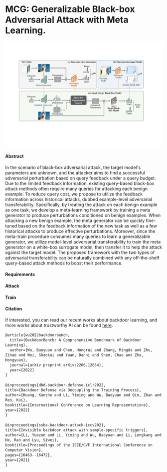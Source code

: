# MCG: Generalizable Black-box Adversarial Attack with Meta Learning.

<!---
## [Overview](#overview)

<a href="#top">[Back to top]</a>
-->

<img src="docs/pipeline.pdf" width="800px"/> 

#### Abstract

In the scenario of black-box adversarial attack, the target model's parameters are unknown, 
and the attacker aims to find a successful adversarial perturbation based on query feedback under a query budget. 
Due to the limited feedback information, existing query-based black-box attack methods often require many queries for 
attacking each benign example. To reduce query cost, we propose to utilize the feedback information across historical 
attacks, dubbed example-level adversarial transferability. Specifically, by treating the attack on each benign example 
as one task, we develop a meta-learning framework by training a meta generator to produce perturbations conditioned on 
benign examples. When attacking a new benign example, the meta generator can be quickly fine-tuned based on the feedback 
information of the new task as well as a few historical attacks to produce effective perturbations. Moreover, since the 
meta-train procedure consumes many queries to learn a generalizable generator, we utilize model-level adversarial 
transferability to train the meta generator on a white-box surrogate model, then transfer it to help the attack against 
the target model. The proposed framework with the two types of adversarial transferability can be naturally combined 
with any off-the-shelf query-based attack methods to boost their performance.

#### Requirements



#### Attack

#### Train

#### Citation

If interested, you can read our recent works about backdoor learning, and more works about trustworthy AI can be found [here](https://sites.google.com/site/baoyuanwu2015/home).

```
@article{wu2022backdoorbench,
  title={BackdoorBench: A Comprehensive Benchmark of Backdoor Learning},
  author={Wu, Baoyuan and Chen, Hongrui and Zhang, Mingda and Zhu, Zihao and Wei, Shaokui and Yuan, Danni and Shen, Chao and Zha, Hongyuan},
  journal={arXiv preprint arXiv:2206.12654},
  year={2022}
}

@inproceedings{dbd-backdoor-defense-iclr2022,
title={Backdoor Defense via Decoupling the Training Process},
author={Huang, Kunzhe and Li, Yiming and Wu, Baoyuan and Qin, Zhan and Ren, Kui},
booktitle={International Conference on Learning Representations},
year={2022}
}

@inproceedings{ssba-backdoor-attack-iccv2021,
title={Invisible backdoor attack with sample-specific triggers},
author={Li, Yuezun and Li, Yiming and Wu, Baoyuan and Li, Longkang and He, Ran and Lyu, Siwei},
booktitle={Proceedings of the IEEE/CVF International Conference on Computer Vision},
pages={16463--16472},
year={2021}
}
```


